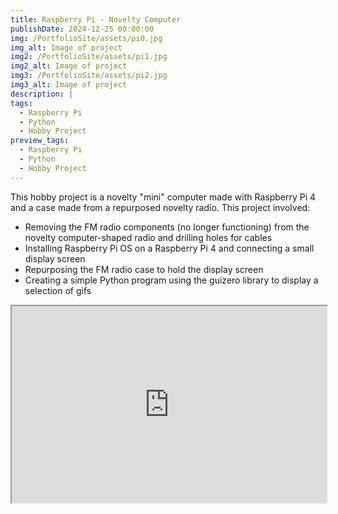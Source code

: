 ```yaml
---
title: Raspberry Pi - Novelty Computer
publishDate: 2024-12-25 00:00:00
img: /PortfolioSite/assets/pi0.jpg
img_alt: Image of project
img2: /PortfolioSite/assets/pi1.jpg
img2_alt: Image of project
img3: /PortfolioSite/assets/pi2.jpg
img3_alt: Image of project
description: |
tags:
  - Raspberry Pi
  - Python
  - Hobby Project
preview_tags:
  - Raspberry Pi
  - Python
  - Hobby Project
---
```


This hobby project is a novelty "mini" computer made with Raspberry Pi 4 and a case made from a repurposed novelty radio. This project involved:

- Removing the FM radio components (no longer functioning) from the novelty computer-shaped radio and drilling holes for cables
- Installing Raspberry Pi OS on a Raspberry Pi 4 and connecting a small display screen
- Repurposing the FM radio case to hold the display screen
- Creating a simple Python program using the guizero library to display a selection of gifs

<iframe width="100%" height="315" src="https://youtube.com/embed/4p6Gb9W_P3I?si=EyFIXCrZOT22OhgY" title="Raspberry Pi - Novelty Computer" allow="accelerometer; autoplay; clipboard-write; encrypted-media; gyroscope; picture-in-picture; web-share"></iframe>
